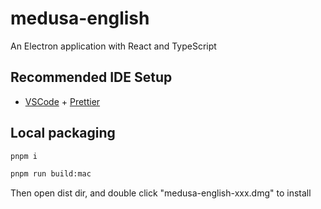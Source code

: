 # medusa-english

An Electron application with React and TypeScript

## Recommended IDE Setup

- [VSCode](https://code.visualstudio.com/) + [Prettier](https://marketplace.visualstudio.com/items?itemName=esbenp.prettier-vscode)

## Local packaging

```bash
pnpm i

pnpm run build:mac
```

Then open dist dir, and double click "medusa-english-xxx.dmg" to install
